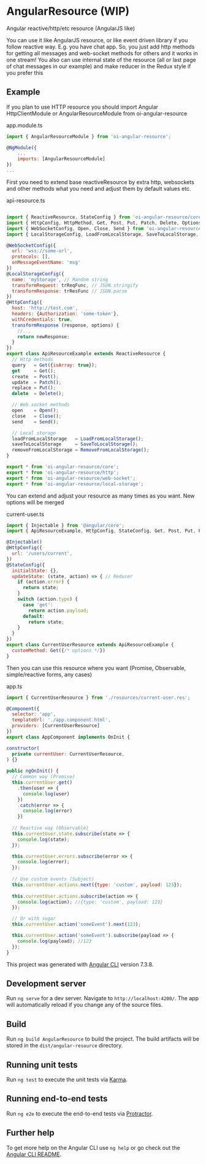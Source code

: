 # AngularResource (WIP)
Angular reactive/http/etc resource (AngularJS like)

You can use it like AngularJS resource, or like event driven library if you follow reactive way.
E.g. you have chat app. So, you just add http methods for getting all messages and web-socket methods for others and it works in one stream! You also can use internal state of the resource (all or last page of chat messages in our example) and make reducer in the Redux style if you prefer this

## Example
If you plan to use HTTP resource you should import Angular HttpClientModule or AngularResourceModule from oi-angular-resource

app.module.ts
```js
import { AngularResourceModule } from 'oi-angular-resource';

@NgModule({
    ...
    imports: [AngularResourceModule]
})
...
```

First you need to extend base reactiveResource by extra http, websockets and other methods what you need and adjust them by default values etc.

api-resource.ts
```js

import { ReactiveResource, StateConfig } from 'oi-angular-resource/core';
import { HttpConfig, HttpMethod, Get, Post, Put, Patch, Delete, Options, Head, Jsonp} from 'oi-angular-resource/http';
import { WebSocketConfig, Open, Close, Send } from 'oi-angular-resource/web-socket';
import { LocalStorageConfig, LoadFromLocalStorage, SaveToLocalStorage, RemoveFromLocalStorage } from 'oi-angular-resource/local-storage';

@WebSocketConfig({
  url: 'wss://some-url',
  protocols: [],
  onMessageEventName: 'msg'
})
@LocalStorageConfig({
  name: 'myStorage', // Random string
  transformRequest: trReqFunc, // JSON.stringify
  transformResponse: trResFunc // JSON.parse
})
@HttpConfig({
  host: 'http://test.com',
  headers: {Authorization: 'some-token'},
  withCredentials: true,
  transformResponse (response, options) {
    //...
    return newResponse;
  }
})
export class ApiResourceExample extends ReactiveResource {
  // Http methods
  query   = Get({isArray: true});
  get     = Get();
  create  = Post();
  update  = Patch();
  replace = Put();
  delete  = Delete();

  // Web socket methods
  open    = Open();
  close   = Close();
  send    = Send();

  // Local storage
  loadFromLocalStorage   = LoadFromLocalStorage();
  saveToLocalStorage     = SaveToLocalStorage();
  removeFromLocalStorage = RemoveFromLocalStorage();
}

export * from 'oi-angular-resource/core';
export * from 'oi-angular-resource/http';
export * from 'oi-angular-resource/web-socket';
export * from 'oi-angular-resource/local-storage';
```

You can extend and adjust your resource as many times as you want. New options will be merged

current-user.ts
```js
import { Injectable } from '@angular/core';
import { ApiResourceExample, HttpConfig, StateConfig, Get, Post, Put, Patch, Delete } from './api-resource';

@Injectable()
@HttpConfig({
  url: '/users/current',
})
@StateConfig({
  initialState: {},
  updateState: (state, action) => { // Reducer
    if (action.error) {
      return state;
    }
    switch (action.type) {
      case 'get':
        return action.payload;
      default:
        return state;
    }
  }
})
export class CurrentUserResource extends ApiResourceExample {
  customMethod: Get({/* options */})
}
```

Then you can use this resource where you want (Promise, Observable, simple/reactive forms, any cases)

app.ts
```js
import { CurrentUserResource } from './resources/current-user.res';

@Component({
  selector: 'app',
  templateUrl: './app.component.html',
  providers: [CurrentUserResource]
})
export class AppComponent implements OnInit {

constructor(
  private currentUser: CurrentUserResource,
) {}
  
public ngOnInit() {
  // Common way (Promise)
  this.currentUser.get()
    .then(user => {
      console.log(user)
    })
    .catch(error => {
      console.log(error)
    })
    
  // Reactive way (Observable)
  this.currentUser.state.subscribe(state => {
    console.log(state);
  });

  this.currentUser.errors.subscribe(error => {
    console.log(error);
  });
  
  // Use custom events (Subject)
  this.currentUser.actions.next({type: 'custom', payload: 123});
  
  this.currentUser.actions.subscribe(action => {
    console.log(action); //{type: 'custom', payload: 123}
  });

  // Or with sugar
  this.currentUser.action('someEvent').next(123);

  this.currentUser.action('someEvent').subscribe(payload => {
    console.log(payload); //123
  });
}
```


This project was generated with [Angular CLI](https://github.com/angular/angular-cli) version 7.3.8.

## Development server

Run `ng serve` for a dev server. Navigate to `http://localhost:4200/`. The app will automatically reload if you change any of the source files.

## Build

Run `ng build AngularResource` to build the project. The build artifacts will be stored in the `dist/angular-resource` directory.

## Running unit tests

Run `ng test` to execute the unit tests via [Karma](https://karma-runner.github.io).

## Running end-to-end tests

Run `ng e2e` to execute the end-to-end tests via [Protractor](http://www.protractortest.org/).

## Further help

To get more help on the Angular CLI use `ng help` or go check out the [Angular CLI README](https://github.com/angular/angular-cli/blob/master/README.md).
